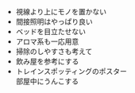 * 視線より上にモノを置かない
* 間接照明はやっぱり良い
* ベッドを目立たせない
* アロマ系も一応用意
* 掃除のしやすさも考えて
* 飲み屋を参考にする
* トレインスポッティングのポスター　　　　　　　　　　　　　　　　　　部屋中にうんこする

